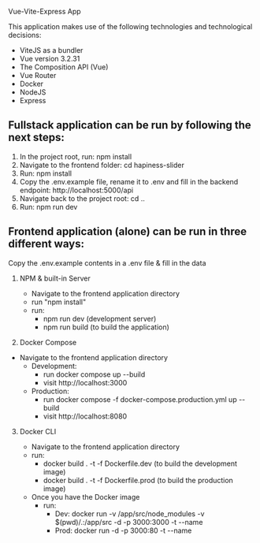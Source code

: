Vue-Vite-Express App

This application makes use of the following technologies and technological decisions:

- ViteJS as a bundler
- Vue version 3.2.31
- The Composition API (Vue)
- Vue Router
- Docker
- NodeJS
- Express

## Fullstack application can be run by following the next steps:

1. In the project root, run: npm install
2. Navigate to the frontend folder: cd hapiness-slider
3. Run: npm install
4. Copy the .env.example file, rename it to .env and fill in the backend endpoint: http://localhost:5000/api
5. Navigate back to the project root: cd ..
6. Run: npm run dev

## Frontend application (alone) can be run in three different ways:

Copy the .env.example contents in a .env file & fill in the data

1. NPM & built-in Server

   - Navigate to the frontend application directory
   - run "npm install"
   - run:
     - npm run dev (development server)
     - npm run build (to build the application)

2. Docker Compose

- Navigate to the frontend application directory
  - Development:
    - run docker compose up --build
    - visit http://localhost:3000
  - Production:
    - run docker compose -f docker-compose.production.yml up --build
    - visit http://localhost:8080

3. Docker CLI

   - Navigate to the frontend application directory
   - run:
     - docker build . -t <name-this-image> -f Dockerfile.dev (to build the development image)
     - docker build . -t <name-this-image> -f Dockerfile.prod (to build the production image)
   - Once you have the Docker image
     - run:
       - Dev: docker run -v /app/src/node_modules -v $(pwd)/.:/app/src -d -p 3000:3000 -t --name <name-this-container> <name-of-dev-image>
       - Prod: docker run -d -p 3000:80 -t --name <name-this-container> <name-of-prod-image>
